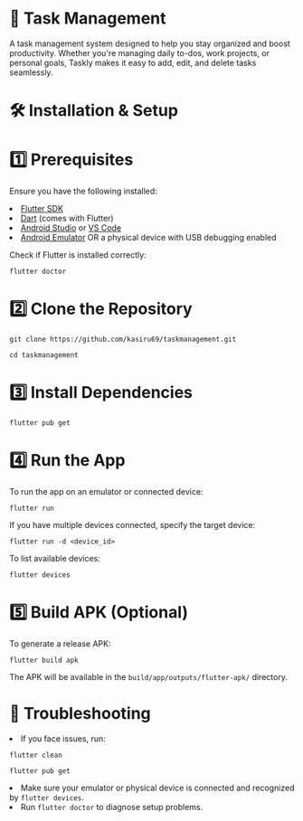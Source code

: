 <h1>📱 Task Management</h1>
<p>A task management system designed to help you stay organized and boost productivity. Whether you're managing daily to-dos, work projects, or personal goals, Taskly makes it easy to add, edit, and delete tasks seamlessly.</p>


<h1>🛠 Installation & Setup</h1>

<h1>1️⃣ Prerequisites</h1>
<p>Ensure you have the following installed:</p>
<li><a href="https://flutter.dev/docs/get-started/install">Flutter SDK</a></li>
<li><a href="https://dart.dev/get-dart">Dart</a> (comes with Flutter)</li>
<li><a href="https://developer.android.com/studio">Android Studio</a> or <a href="https://code.visualstudio.com/">VS Code</a></li>
<li><a href="https://developer.android.com/studio/run/emulator">Android Emulator</a> OR a physical device with USB debugging enabled</li>
<p>Check if Flutter is installed correctly:</p>
<p><code>flutter doctor</code></p>

<h1>2️⃣ Clone the Repository</h1>
<p><code>git clone https://github.com/kasiru69/taskmanagement.git</code></p>
<p><code>cd taskmanagement</code></p>

<h1>3️⃣ Install Dependencies</h1>
<p><code>flutter pub get</code></p>

<h1>4️⃣ Run the App</h1>
<p>To run the app on an emulator or connected device:</p>
<p><code>flutter run</code></p>
<p>If you have multiple devices connected, specify the target device:</p>
<p><code>flutter run -d &lt;device_id&gt;</code></p>
<p>To list available devices:</p>
<p><code>flutter devices</code></p>

<h1>5️⃣ Build APK (Optional)</h1>
<p>To generate a release APK:</p>
<p><code>flutter build apk</code></p>
<p>The APK will be available in the <code>build/app/outputs/flutter-apk/</code> directory.</p>

<h1>🔧 Troubleshooting</h1>
<li>If you face issues, run:</li>
<p><code>flutter clean</code></p>
<p><code>flutter pub get</code></p>
<li>Make sure your emulator or physical device is connected and recognized by <code>flutter devices</code>.</li>
<li>Run <code>flutter doctor</code> to diagnose setup problems.</li>


